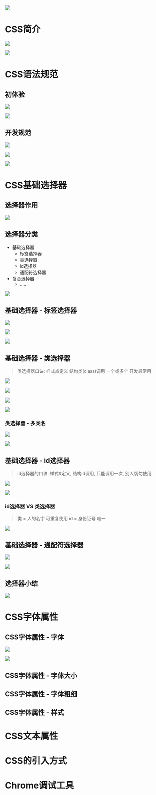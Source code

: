
![](media_003/001.png)


# CSS简介

![](media_003/002.png)

![](media_003/003.png)



# CSS语法规范

## 初体验

![](media_003/004.png)

![](media_003/005.png)

## 开发规范

![](media_003/006.png)

![](media_003/007.png)

![](media_003/008.png)



# CSS基础选择器

## 选择器作用

![](media_003/009.png)

## 选择器分类

* 基础选择器
  * 标签选择器
  * 类选择器
  * id选择器
  * 通配符选择器
* 复合选择器
  * .....

![](media_003/010.png)

## 基础选择器 - 标签选择器

![](media_003/011.png)

![](media_003/012.png)

![](media_003/013.png)

## 基础选择器 - 类选择器

> 类选择器口诀: 样式点定义  结构类(class)调用  一个或多个 开发最常用

![](media_003/014.png)

![](media_003/015.png)

![](media_003/016.png)

![](media_003/017.png)

### 类选择器 - 多类名

![](media_003/018.png)

![](media_003/019.png)

## 基础选择器 - id选择器

> id选择器的口诀: 样式#定义, 结构id调用, 只能调用一次, 别人切勿使用

![](media_003/020.png)

![](media_003/021.png)

### id选择器 VS 类选择器

> 类 = 人的名字    可重复使用
> id = 身份证号    唯一

![](media_003/022.png)

## 基础选择器 - 通配符选择器

![](media_003/023.png)

![](media_003/024.png)

## 选择器小结

![](media_003/025.png)


# CSS字体属性

## CSS字体属性 - 字体

![](media_003/026.png)

![](media_003/027.png)

## CSS字体属性 - 字体大小


## CSS字体属性 - 字体粗细


## CSS字体属性 - 样式







# CSS文本属性


# CSS的引入方式


# Chrome调试工具


